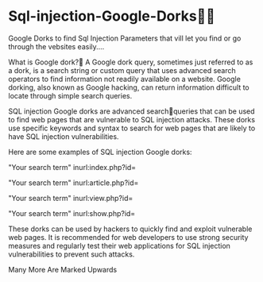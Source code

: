 # Sql-injection-Google-Dorks🤷‍♂️
Google Dorks to find Sql Injection Parameters that vill let you find or go through the vebsites easily....

What is Google dork?🤣
A Google dork query, sometimes just referred to as a dork, is a search string or custom query that uses advanced search operators to find information not 
readily available on a website. Google dorking, also known as Google hacking, can return information difficult to locate through simple search queries.

SQL injection Google dorks are advanced search🤞queries that can be used to find web pages that are vulnerable to SQL injection attacks. These dorks use specific 
keywords and syntax to search for web pages that are likely to have SQL injection vulnerabilities.

Here are some examples of SQL injection Google dorks:

"Your search term" inurl:index.php?id=

"Your search term" inurl:article.php?id=

"Your search term" inurl:view.php?id=

"Your search term" inurl:show.php?id=

These dorks can be used by hackers to quickly find and exploit vulnerable web pages. It is recommended for web developers to use strong security measures and regularly test their web applications for SQL injection vulnerabilities to prevent such attacks.

Many More Are Marked Upwards
